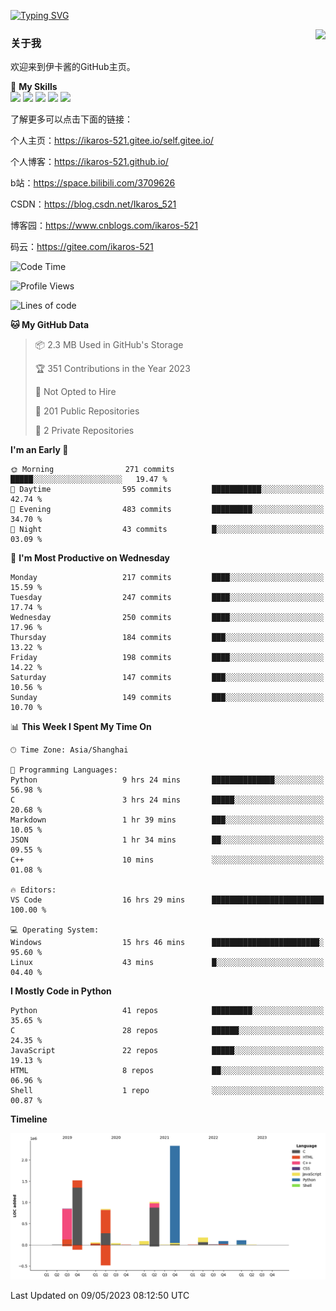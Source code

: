 [![Typing SVG](https://readme-typing-svg.herokuapp.com?size=25&duration=2500&color=8C43EA&vCenter=true&width=200&height=40&lines=Hi+Welcome+%F0%9F%91%8B%F0%9F%8F%BB;I'm+Love丶伊卡洛斯)](https://git.io/typing-svg)

<a href="#">
  <img align="right" src="https://github-readme-stats.vercel.app/api?username=Ikaros-521&count_private=true&show_icons=true&bg_color=15,f2f7fd,E0EAFC" />
</a>

### 关于我

欢迎来到伊卡酱的GitHub主页。

🌟 **My Skills**  
![](https://img.shields.io/badge/-C-A8B9CC?style=flat-square&logo=C&logoColor=fff)
![](https://img.shields.io/badge/-Python-3776AB?style=flat-square&logo=Python&logoColor=fff)
![](https://img.shields.io/badge/-JavaScript-F7DF1E?style=flat-square&logo=JavaScript&logoColor=fff)
![](https://img.shields.io/badge/-C++-00599C?style=flat-square&logo=Cpp&logoColor=fff)
![](https://img.shields.io/badge/-Linux-000000?style=flat-square&logo=Linux&logoColor=fff)

了解更多可以点击下面的链接：

个人主页：https://ikaros-521.gitee.io/self.gitee.io/

个人博客：https://ikaros-521.github.io/   

b站：https://space.bilibili.com/3709626

CSDN：https://blog.csdn.net/Ikaros_521

博客园：https://www.cnblogs.com/ikaros-521

码云：https://gitee.com/ikaros-521

<!--START_SECTION:waka-->
![Code Time](http://img.shields.io/badge/Code%20Time-152%20hrs%2045%20mins-blue)

![Profile Views](http://img.shields.io/badge/Profile%20Views-3-blue)

![Lines of code](https://img.shields.io/badge/From%20Hello%20World%20I%27ve%20Written-7.1%20million%20lines%20of%20code-blue)

**🐱 My GitHub Data** 

> 📦 2.3 MB Used in GitHub's Storage 
 > 
> 🏆 351 Contributions in the Year 2023
 > 
> 🚫 Not Opted to Hire
 > 
> 📜 201 Public Repositories 
 > 
> 🔑 2 Private Repositories 
 > 
**I'm an Early 🐤** 

```text
🌞 Morning                271 commits         █████░░░░░░░░░░░░░░░░░░░░   19.47 % 
🌆 Daytime                595 commits         ███████████░░░░░░░░░░░░░░   42.74 % 
🌃 Evening                483 commits         █████████░░░░░░░░░░░░░░░░   34.70 % 
🌙 Night                  43 commits          █░░░░░░░░░░░░░░░░░░░░░░░░   03.09 % 
```
📅 **I'm Most Productive on Wednesday** 

```text
Monday                   217 commits         ████░░░░░░░░░░░░░░░░░░░░░   15.59 % 
Tuesday                  247 commits         ████░░░░░░░░░░░░░░░░░░░░░   17.74 % 
Wednesday                250 commits         ████░░░░░░░░░░░░░░░░░░░░░   17.96 % 
Thursday                 184 commits         ███░░░░░░░░░░░░░░░░░░░░░░   13.22 % 
Friday                   198 commits         ████░░░░░░░░░░░░░░░░░░░░░   14.22 % 
Saturday                 147 commits         ███░░░░░░░░░░░░░░░░░░░░░░   10.56 % 
Sunday                   149 commits         ███░░░░░░░░░░░░░░░░░░░░░░   10.70 % 
```


📊 **This Week I Spent My Time On** 

```text
🕑︎ Time Zone: Asia/Shanghai

💬 Programming Languages: 
Python                   9 hrs 24 mins       ██████████████░░░░░░░░░░░   56.98 % 
C                        3 hrs 24 mins       █████░░░░░░░░░░░░░░░░░░░░   20.68 % 
Markdown                 1 hr 39 mins        ███░░░░░░░░░░░░░░░░░░░░░░   10.05 % 
JSON                     1 hr 34 mins        ██░░░░░░░░░░░░░░░░░░░░░░░   09.55 % 
C++                      10 mins             ░░░░░░░░░░░░░░░░░░░░░░░░░   01.08 % 

🔥 Editors: 
VS Code                  16 hrs 29 mins      █████████████████████████   100.00 % 

💻 Operating System: 
Windows                  15 hrs 46 mins      ████████████████████████░   95.60 % 
Linux                    43 mins             █░░░░░░░░░░░░░░░░░░░░░░░░   04.40 % 
```

**I Mostly Code in Python** 

```text
Python                   41 repos            █████████░░░░░░░░░░░░░░░░   35.65 % 
C                        28 repos            ██████░░░░░░░░░░░░░░░░░░░   24.35 % 
JavaScript               22 repos            █████░░░░░░░░░░░░░░░░░░░░   19.13 % 
HTML                     8 repos             ██░░░░░░░░░░░░░░░░░░░░░░░   06.96 % 
Shell                    1 repo              ░░░░░░░░░░░░░░░░░░░░░░░░░   00.87 % 
```



**Timeline**

![Lines of Code chart](https://raw.githubusercontent.com/Ikaros-521/Ikaros-521/main/assets/bar_graph.png)


 Last Updated on 09/05/2023 08:12:50 UTC
<!--END_SECTION:waka-->


<!--
**Ikaros-521/Ikaros-521** is a ✨ _special_ ✨ repository because its `README.md` (this file) appears on your GitHub profile.

Here are some ideas to get you started:

- 🔭 I’m currently working on ...
- 🌱 I’m currently learning ...
- 👯 I’m looking to collaborate on ...
- 🤔 I’m looking for help with ...
- 💬 Ask me about ...
- 📫 How to reach me: ...
- 😄 Pronouns: ...
- ⚡ Fun fact: ...
-->
